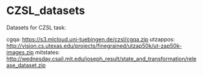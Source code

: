 # CZSL_datasets
Datasets for CZSL task:

cgqa: https://s3.mlcloud.uni-tuebingen.de/czsl/cgqa.zip
utzappos: http://vision.cs.utexas.edu/projects/finegrained/utzap50k/ut-zap50k-images.zip
mitstates: http://wednesday.csail.mit.edu/joseph_result/state_and_transformation/release_dataset.zip
